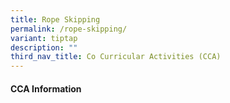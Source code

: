 ```yaml
---
title: Rope Skipping
permalink: /rope-skipping/
variant: tiptap
description: ""
third_nav_title: Co Curricular Activities (CCA)
---
```

<h4><strong>CCA Information</strong></h4>
<p></p>
<p></p>